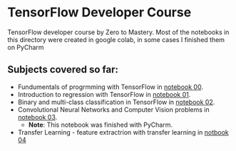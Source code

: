 # TensorFlow Developer Course

TensorFlow developer course by Zero to Mastery.
Most of the notebooks in this directory were created in google colab, in some cases I finished them on PyCharm

## Subjects covered so far:
* Fundumentals of progrmming with TensorFlow in [notebook 00](https://github.com/TalCordova/TensorFlow_Course/blob/main/00_tensorflow_fundamentals.ipynb).
* Introduction to regression with TensorFlow in [notebook 01](https://github.com/TalCordova/TensorFlow_Course/blob/main/01_neural_network_regression_with_tensorflow.ipynb).
* Binary and multi-class classification in TensorFlow in [notebook 02](https://github.com/TalCordova/TensorFlow_Course/blob/main/02_neural_network_classification_in_tensorflow.ipynb).
* Convolutional Neural Networks and Computer Vision problems in [notebook 03](https://github.com/TalCordova/TensorFlow_Course/blob/main/03_convolutional_neural_networks_with_tensorflow.ipynb).
  * **Note**: This notebook was finished with PyCharm.
* Transfer Learning - feature extractrion with transfer learning in [notbook 04](https://github.com/TalCordova/TensorFlow_Course/blob/main/04_transfer_learning_with_tensorflow_part_1.ipynb)
